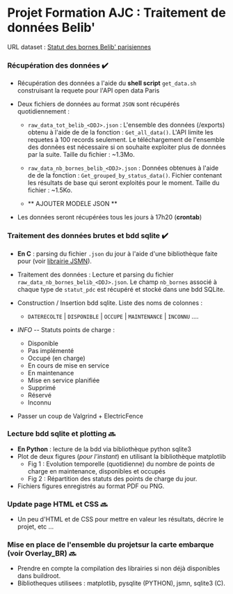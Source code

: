 # Projet Formation AJC : Traitement de données Belib'

URL dataset : [Statut des bornes Belib' parisiennes](https://parisdata.opendatasoft.com/explore/dataset/belib-points-de-recharge-pour-vehicules-electriques-disponibilite-temps-reel/information/?disjunctive.statut_pdc&disjunctive.arrondissement)


### Récupération des données  :heavy_check_mark:

+ Récupération des données a l'aide du **shell script** `get_data.sh` construisant la requete pour l'API open data Paris
+ Deux fichiers de données au format `JSON` sont récupérés quotidiennement :
    + `raw_data_tot_belib_<DDJ>.json` : L'ensemble des données (/exports) obtenu à l'aide de de la fonction : `Get_all_data()`.
L'API limite les requetes à 100 records seulement. Le téléchargement de l'ensemble des données est nécessaire si on souhaite exploiter plus de données par la suite.
Taille du fichier : ~1.3Mo.

    + `raw_data_nb_bornes_belib_<DDJ>.json` : Données obtenues à l'aide de de la fonction : `Get_grouped_by_status_data()`.
Fichier contenant les résultats de base qui seront exploités pour le moment. Taille du fichier : ~1.5Ko.

    + ** AJOUTER MODELE JSON ** 

+ Les données seront récupérées tous les jours à 17h20 (**crontab**)


### Traitement des données brutes et bdd sqlite :heavy_check_mark:

+ **En C** : parsing du fichier `.json` du jour à l'aide d'une bibliothèque faite pour (voir [librairie JSMN](https://github.com/zserge/jsmn)). 

+ Traitement des données : Lecture et parsing du fichier `raw_data_nb_bornes_belib_<DDJ>.json`. Le champ `nb_bornes` associé à chaque type de `statut_pdc` est récupéré et stocké dans une bdd SQLite. 

+ Construction / Insertion bdd sqlite. Liste des noms de colonnes :
    + `DATERECOLTE`  |  `DISPONIBLE`  | `OCCUPE`  | `MAINTENANCE`  |  `INCONNU` ....

+ *INFO* -- Statuts points de charge :  
    + Disponible
    + Pas implémenté
    + Occupé (en charge)
    + En cours de mise en service
    + En maintenance
    + Mise en service planifiée
    + Supprimé
    + Réservé
    + Inconnu

+ Passer un coup de Valgrind + ElectricFence

### Lecture bdd sqlite et plotting      :soon:
 
+ **En Python** : lecture de la bdd via bibliothèque python sqlite3
+ Plot de deux figures (*pour l'instant*) en utilisant la bibliothèque matplotlib
    + Fig 1 : Evolution temporelle (quotidienne) du nombre de points de charge en maintenance, disponibles et occupés
    + Fig 2 : Répartition des statuts des points de charge du jour.
+ Fichiers figures enregistrés au format PDF ou PNG.

### Update page HTML et CSS      :soon:

+ Un peu d'HTML et de CSS pour mettre en valeur les résultats, décrire le projet, etc ...

### Mise en place de l'ensemble du projetsur la carte embarque (voir Overlay_BR)     :soon:

+ Prendre en compte la compilation des librairies si non déjà disponibles dans buildroot.
+ Bibliotheques utilisees : matplotlib, pysqlite (PYTHON), jsmn, sqlite3 (C).

